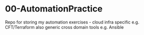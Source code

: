 # 00-AutomationPractice
Repo for storing my automation exercises - cloud infra specific e.g. CFT/Terraform also generic cross domain tools e.g. Ansible
